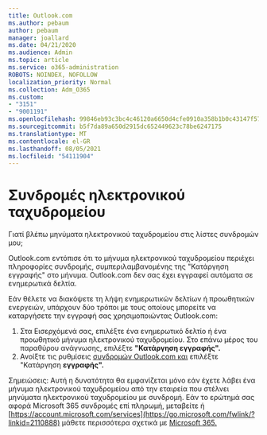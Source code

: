 ```yaml
---
title: Outlook.com
ms.author: pebaum
author: pebaum
manager: joallard
ms.date: 04/21/2020
ms.audience: Admin
ms.topic: article
ms.service: o365-administration
ROBOTS: NOINDEX, NOFOLLOW
localization_priority: Normal
ms.collection: Adm_O365
ms.custom:
- "3151"
- "9001191"
ms.openlocfilehash: 99846eb93c3bc4c46120a6650d4cfe0910a358b1b0c43147f5723d3e09b91fa4
ms.sourcegitcommit: b5f7da89a650d2915dc652449623c78be6247175
ms.translationtype: MT
ms.contentlocale: el-GR
ms.lasthandoff: 08/05/2021
ms.locfileid: "54111904"
---
```

# <a name="email-subscriptions"></a>Συνδρομές ηλεκτρονικού ταχυδρομείου

Γιατί βλέπω μηνύματα ηλεκτρονικού ταχυδρομείου στις λίστες συνδρομών μου;

Outlook.com εντόπισε ότι το μήνυμα ηλεκτρονικού ταχυδρομείου περιέχει πληροφορίες συνδρομής, συμπεριλαμβανομένης της "Κατάργηση εγγραφής" στο μήνυμα. Outlook.com δεν σας έχει εγγραφεί αυτόματα σε ενημερωτικά δελτία.

Εάν θέλετε να διακόψετε τη λήψη ενημερωτικών δελτίων ή προωθητικών ενεργειών, υπάρχουν δύο τρόποι με τους οποίους μπορείτε να καταργήσετε την εγγραφή σας χρησιμοποιώντας Outlook.com:
1. Στα Εισερχόμενά σας, επιλέξτε ένα ενημερωτικό δελτίο ή ένα προωθητικό μήνυμα ηλεκτρονικού ταχυδρομείου. Στο επάνω μέρος του παραθύρου ανάγνωσης, επιλέξτε **"Κατάργηση εγγραφής".**
2. Ανοίξτε τις ρυθμίσεις [συνδρομών Outlook.com και](https://go.microsoft.com/fwlink/?linkid=2110887) επιλέξτε "Κατάργηση **εγγραφής".**

Σημειώσεις: Αυτή η δυνατότητα θα εμφανίζεται μόνο εάν έχετε λάβει ένα μήνυμα ηλεκτρονικού ταχυδρομείου από την εταιρεία που στέλνει μηνύματα ηλεκτρονικού ταχυδρομείου με συνδρομή.
Εάν το ερώτημά σας αφορά Microsoft 365 συνδρομές επί πληρωμή, μεταβείτε ή [https://account.microsoft.com/services](https://go.microsoft.com/fwlink/?linkid=2110888) μάθετε περισσότερα σχετικά με [Microsoft 365.](https://products.office.com/compare-all-microsoft-office-products?tab=1&WT.mc_id=PROD_OL-Web_Support_O365NewValue_Upgrade)
  